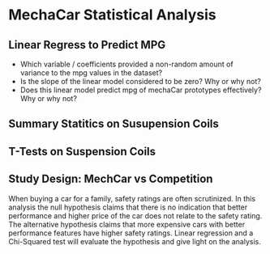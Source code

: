 # MechaCar Statistical Analysis

## Linear Regress to Predict MPG

* Which variable / coefficients provided a non-random amount of variance to the mpg values in the dataset?
* Is the slope of the linear model considered to be zero? Why or why not?
* Does this linear model predict mpg of mechaCar prototypes effectively? Why or why not?

## Summary Statitics on Susupension Coils

## T-Tests on Suspension Coils

## Study Design: MechCar vs Competition
When buying a car for a family, safety ratings are often scrutinized.  In this analysis the null hypothesis claims that there is no indication that better performance and higher price of the car does not relate to the safety rating.  The alternative hypothesis claims that more expensive cars with better performance features have higher safety ratings. Linear regression and a Chi-Squared test will evaluate the hypothesis and give light on the analysis.  
